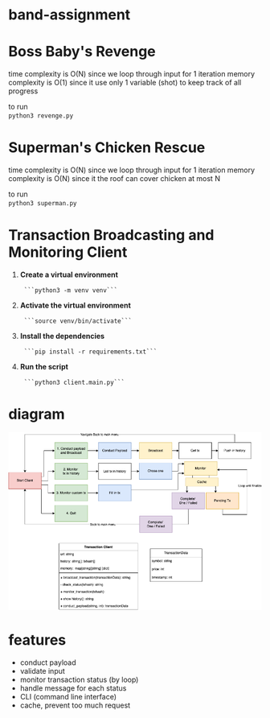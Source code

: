 # band-assignment


# Boss Baby's Revenge
time complexity is O(N) since we loop through input for 1 iteration
memory complexity is O(1) since it use only 1 variable (shot) to keep track of all progress

to run     
`python3 revenge.py`

# Superman's Chicken Rescue
time complexity is O(N) since we loop through input for 1 iteration
memory complexity is O(N) since it the roof can cover chicken at most N

to run     
`python3 superman.py`

# Transaction Broadcasting and Monitoring Client

1. **Create a virtual environment**

        ```python3 -m venv venv```

2. **Activate the virtual environment**

        ```source venv/bin/activate```

3. **Install the dependencies**

        ```pip install -r requirements.txt```

4. **Run the script**

        ```python3 client.main.py```


# diagram
![Alt text](https://raw.githubusercontent.com/patkamon/band-assignment/main/digram.drawio.png)

# features
- conduct payload
- validate input
- monitor transaction status (by loop)
- handle message for each status
- CLI (command line interface)
- cache, prevent too much request
